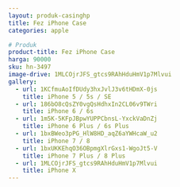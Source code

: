```yaml
---
layout: produk-casinghp
title: Fez iPhone Case
categories: apple

# Produk
product-title: Fez iPhone Case
harga: 90000
sku: hn-3497
image-drive: 1MLCOjrJFS_gtcs9RAhHduHmV1p7Mlvui
gallery:
  - url: 1KCfmuAoIfDUdy3hxJvlJ3v6tHDmX-0js
    title: iPhone 5 / 5s / SE
  - url: 186bO8cQsZY0vgQsHdhxIn2CL06v9TWri
    title: iPhone 6 / 6s
  - url: 1m5K-5KFpJBpwYUPPCbnsL-YxckVaDnZj
    title: iPhone 6 Plus / 6s Plus
  - url: 1bxBWeo3pPG_HlW8HD_aqZ6aYWHcaW_u2
    title: iPhone 7 / 8
  - url: 1bxUKKEhqO36OBpmgXlrGxs1-WgoJt5-V
    title: iPhone 7 Plus / 8 Plus
  - url: 1MLCOjrJFS_gtcs9RAhHduHmV1p7Mlvui
    title: iPhone X
---
```

